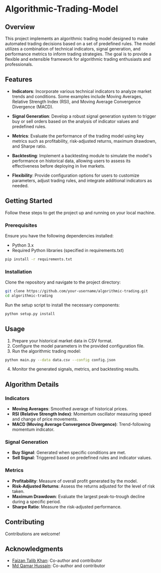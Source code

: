 # Algorithmic-Trading-Model

## Overview

This project implements an algorithmic trading model designed to make automated trading decisions based on a set of predefined rules. The model utilizes a combination of technical indicators, signal generation, and performance metrics to inform trading strategies. The goal is to provide a flexible and extensible framework for algorithmic trading enthusiasts and professionals.

## Features

- **Indicators**: Incorporate various technical indicators to analyze market trends and conditions. Some examples include Moving Averages, Relative Strength Index (RSI), and Moving Average Convergence Divergence (MACD).

- **Signal Generation**: Develop a robust signal generation system to trigger buy or sell orders based on the analysis of indicator values and predefined rules.

- **Metrics**: Evaluate the performance of the trading model using key metrics such as profitability, risk-adjusted returns, maximum drawdown, and Sharpe ratio.

- **Backtesting**: Implement a backtesting module to simulate the model's performance on historical data, allowing users to assess its effectiveness before deploying in live markets.

- **Flexibility**: Provide configuration options for users to customize parameters, adjust trading rules, and integrate additional indicators as needed.

## Getting Started

Follow these steps to get the project up and running on your local machine.

### Prerequisites

Ensure you have the following dependencies installed:

- Python 3.x
- Required Python libraries (specified in requirements.txt)

```bash
pip install -r requirements.txt
```

### Installation

Clone the repository and navigate to the project directory:

```bash
git clone https://github.com/your-username/algorithmic-trading.git
cd algorithmic-trading
```

Run the setup script to install the necessary components:

```bash
python setup.py install
```

## Usage

1. Prepare your historical market data in CSV format.
2. Configure the model parameters in the provided configuration file.
3. Run the algorithmic trading model:

```bash
python main.py --data data.csv --config config.json
```

4. Monitor the generated signals, metrics, and backtesting results.

## Algorithm Details

### Indicators

- **Moving Averages**: Smoothed average of historical prices.
- **RSI (Relative Strength Index)**: Momentum oscillator measuring speed and change of price movements.
- **MACD (Moving Average Convergence Divergence)**: Trend-following momentum indicator.

### Signal Generation

- **Buy Signal**: Generated when specific conditions are met.
- **Sell Signal**: Triggered based on predefined rules and indicator values.

### Metrics

- **Profitability**: Measure of overall profit generated by the model.
- **Risk-Adjusted Returns**: Assess the returns adjusted for the level of risk taken.
- **Maximum Drawdown**: Evaluate the largest peak-to-trough decline during a specific period.
- **Sharpe Ratio**: Measure the risk-adjusted performance.

## Contributing

Contributions are welcome!

## Acknowledgments

- [Faizan Talib Khan](https://github.com/FAIZANTKHAN): Co-author and contributor
- [Md Qamar Hussain](https://github.com/mdqamarhussain): Co-author and contributor
  
